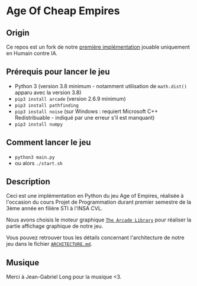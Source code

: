 # Age Of Cheap Empires

## Origin

Ce repos est un fork de notre [première implémentation](https://gitlab.com/Tireur2cables/ageofcheapempire) jouable uniquement en Humain contre IA.  

## Prérequis pour lancer le jeu

- Python 3 (version 3.8 minimum - notamment utilisation de ```math.dist()``` apparu avec la version 3.8)  
- ```pip3 install arcade``` (version 2.6.9 minimum)  
- ```pip3 install pathfinding```  
- ```pip3 install noise``` (sur Windows : requiert Microsoft C++ Redistribuable - indiqué par une erreur s'il est manquant)  
- ```pip3 install numpy```  

## Comment lancer le jeu

- ```python3 main.py ```  
- ou alors ```./start.sh```

## Description

Ceci est une implémentation en Python du jeu Age of Empires, réalisée à l'occasion du cours Projet de Programmation durant premier semestre de la 3ème année en filière STI à l'INSA CVL.

Nous avons choisis le moteur graphique [`The Arcade Library`](https://api.arcade.academy/en/latest/index.html) pour réaliser la partie affichage graphique de notre jeu.

Vous pouvez retrouver tous les détails concernant l'architecture de notre jeu dans le fichier [`ARCHITECTURE.md`](./ARCHITECTURE.md).

## Musique

Merci à Jean-Gabriel Long pour la musique <3.  

